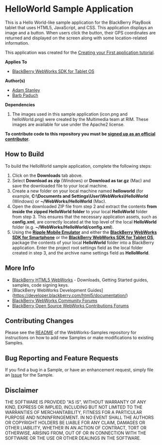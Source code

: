 # HelloWorld Sample Application

This is a Hello World-like sample application for the BlackBerry PlayBook tablet that uses HTML5, JavaScript, and CSS. This application displays an image and a button. When users click the button, their GPS coordinates are returned and displayed on the screen along with some location-related information. 

This application was created for the [Creating your First application tutorial](https://developer.blackberry.com/html5/documentation/ww_tutorials/tutorial_create_first_app_intro_1969476_11.html).

**Applies To**

* [BlackBerry WebWorks SDK for Tablet OS](https://developer.blackberry.com/html5/)

**Author(s)** 

* [Adam Stanley](https://github.com/astanley)
* [Barb Paduch](https://github.com/bpaduch)

**Dependencies**

1. The images used in this sample application (icon.png and helloWorld.png) were created by the Multimedia team at RIM.  These images are available for use under the Apache2 license.

**To contribute code to this repository you must be [signed up as an official contributor](http://blackberry.github.com/howToContribute.html).**


## How to Build

To build the HelloWorld sample application, complete the following steps:

1. Click on the **Downloads** tab above.
2. Select **Download as zip** (Windows) or **Download as tar.gz** (Mac) and save the downloaded file to your local machine.
3. Create a new folder on your local machine named **helloworld** (for example, **C:\Documents and Settings\User\WebWorks\HelloWorld** (Windows) or **~/WebWorks/HelloWorld** (Mac).
4. Open the downloaded ZIP file from step 2 and extract the contents **from inside the zipped HelloWorld folder** to your local **HelloWorld** folder from step 3.  This ensures that the necessary application assets, such as **config.xml**, are correctly located at the top level of the local **HelloWorld** folder (e.g. **~/WebWorks/HelloWorld/config.xml**).
5. Using the **[Ripple Mobile Emulator](http://developer.blackberry.com/html5/download/ripple)** and either the **[BlackBerry WebWorks SDK for Smartphone](http://developer.blackberry.com/html5/download/sdk)** or the **[BlackBerry WebWorks SDK for Tablet OS](http://developer.blackberry.com/html5/download/sdk)**, package the contents of your local **HelloWorld** folder into a BlackBerry application.  Enter the project root settings field as the local folder created in step 3, and the archive name settings field as **HelloWorld**.


## More Info

* [BlackBerry HTML5 WebWorks](https://developer.blackberry.com/html5/) - Downloads, Getting Started guides, samples, code signing keys.
* [BlackBerry WebWorks Development Guides] (https://developer.blackberry.com/html5/documentation/)
* [BlackBerry WebWorks Community Forums](http://supportforums.blackberry.com/t5/Web-and-WebWorks-Development/bd-p/browser_dev)
* [BlackBerry Open Source WebWorks Contributions Forums](http://supportforums.blackberry.com/t5/BlackBerry-WebWorks/bd-p/ww_con)

## Contributing Changes

Please see the [README](https://github.com/blackberry/WebWorks-Samples) of the WebWorks-Samples repository for instructions on how to add new Samples or make modifications to existing Samples.


## Bug Reporting and Feature Requests

If you find a bug in a Sample, or have an enhancement request, simply file an [Issue](https://github.com/blackberry/WebWorks-Samples/issues) for the Sample.


## Disclaimer

THE SOFTWARE IS PROVIDED "AS IS", WITHOUT WARRANTY OF ANY KIND, EXPRESS OR IMPLIED, INCLUDING BUT NOT LIMITED TO THE WARRANTIES OF MERCHANTABILITY, FITNESS FOR A PARTICULAR PURPOSE AND NONINFRINGEMENT. IN NO EVENT SHALL THE AUTHORS OR COPYRIGHT HOLDERS BE LIABLE FOR ANY CLAIM, DAMAGES OR OTHER LIABILITY, WHETHER IN AN ACTION OF CONTRACT, TORT OR OTHERWISE, ARISING FROM, OUT OF OR IN CONNECTION WITH THE SOFTWARE OR THE USE OR OTHER DEALINGS IN THE SOFTWARE.
